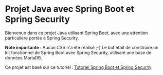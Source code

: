 # Projet Java avec Spring Boot et Spring Security

Bienvenue dans ce projet Java utilisant Spring Boot, avec une attention particulière portée à Spring Security.

**Note importante** : Aucun CSS n'a été réalisé ;-) Le but était de construire un kit fonctionnel de Spring Boot avec Spring Security, utilisant une base de données MariaDB.

Ce projet est basé sur ce tutoriel : [Tutoriel Spring Boot et Spring Security](https://www.youtube.com/watch?v=APLZUEfXXIE)
